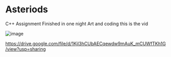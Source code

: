 # Asteriods

C++ Assignment 
Finished in one night
Art and coding
this is the vid

![image](https://github.com/WeiqiangGameDesign/Asteriods/assets/91626673/68bf74d8-5559-4ea6-9eae-c92127aa3226)


https://drive.google.com/file/d/1Kjl3hCUbAECqewdw9mAuK_mCUWfTKh1G/view?usp=sharing
